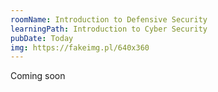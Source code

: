 ```yaml
---
roomName: Introduction to Defensive Security
learningPath: Introduction to Cyber Security
pubDate: Today
img: https://fakeimg.pl/640x360
---
```


Coming soon
